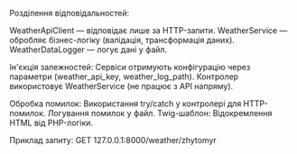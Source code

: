 Розділення відповідальностей:

WeatherApiClient — відповідає лише за HTTP-запити.
WeatherService — обробляє бізнес-логіку (валідація, трансформація даних).
WeatherDataLogger — логує дані у файл.

Ін'єкція залежностей:
Сервіси отримують конфігурацію через параметри (weather_api_key, weather_log_path).
Контролер використовує WeatherService (не працює з API напряму).

Обробка помилок:
Використання try/catch у контролері для HTTP-помилок.
Логування помилок у файл.
Twig-шаблон:
Відокремлення HTML від PHP-логіки.

Приклад запиту:
GET 127.0.0.1:8000/weather/zhytomyr